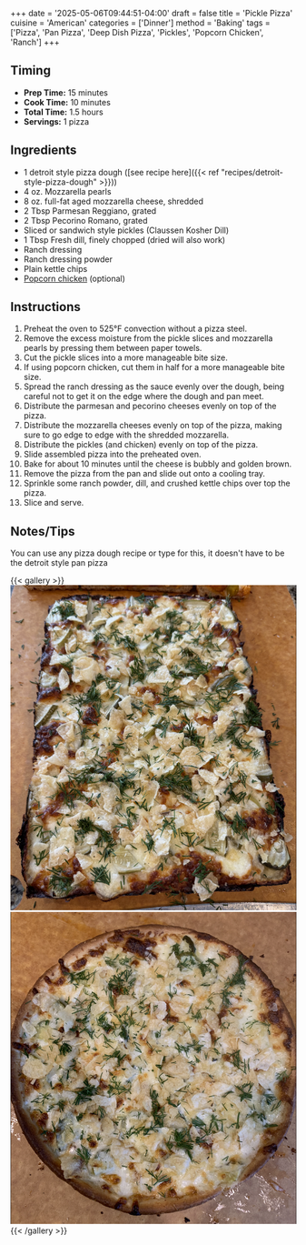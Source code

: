 +++
date = '2025-05-06T09:44:51-04:00'
draft = false
title = 'Pickle Pizza'
cuisine = 'American'
categories = ['Dinner']
method = 'Baking'
tags = ['Pizza', 'Pan Pizza', 'Deep Dish Pizza', 'Pickles', 'Popcorn Chicken', 'Ranch']
+++

## Timing

- **Prep Time:** 15 minutes
- **Cook Time:** 10 minutes
- **Total Time:** 1.5 hours
- **Servings:** 1 pizza

## Ingredients

- 1 detroit style pizza dough ([see recipe here]({{< ref "recipes/detroit-style-pizza-dough" >}}))
- 4 oz. Mozzarella pearls
- 8 oz. full-fat aged mozzarella cheese, shredded
- 2 Tbsp Parmesan Reggiano, grated
- 2 Tbsp Pecorino Romano, grated
- Sliced or sandwich style pickles (Claussen Kosher Dill)
- 1 Tbsp Fresh dill, finely chopped (dried will also work)
- Ranch dressing
- Ranch dressing powder
- Plain kettle chips
- [Popcorn chicken](https://www.publix.com/pd/publix-deli-original-fried-popcorn-chicken/RIO-HC1-101298) (optional)

## Instructions

1. Preheat the oven to 525°F convection without a pizza steel.
2. Remove the excess moisture from the pickle slices and mozzarella pearls by pressing them between paper towels.
3. Cut the pickle slices into a more manageable bite size.
4. If using popcorn chicken, cut them in half for a more manageable bite size.
5. Spread the ranch dressing as the sauce evenly over the dough, being careful not to get it on the edge where the dough and pan meet.
6. Distribute the parmesan and pecorino cheeses evenly on top of the pizza.
7. Distribute the mozzarella cheeses evenly on top of the pizza, making sure to go edge to edge with the shredded mozzarella.
8. Distribute the pickles (and chicken) evenly on top of the pizza.
9. Slide assembled pizza into the preheated oven.
10. Bake for about 10 minutes until the cheese is bubbly and golden brown.
11. Remove the pizza from the pan and slide out onto a cooling tray.
12. Sprinkle some ranch powder, dill, and crushed kettle chips over top the pizza.
13. Slice and serve.

## Notes/Tips

You can use any pizza dough recipe or type for this, it doesn't have to be the detroit style pan pizza

{{< gallery >}}
<img src="img/pickle-pizza-1.png" class="grid-w50" />
<img src="img/pickle-pizza-2.png" class="grid-w50" />
{{< /gallery >}}
